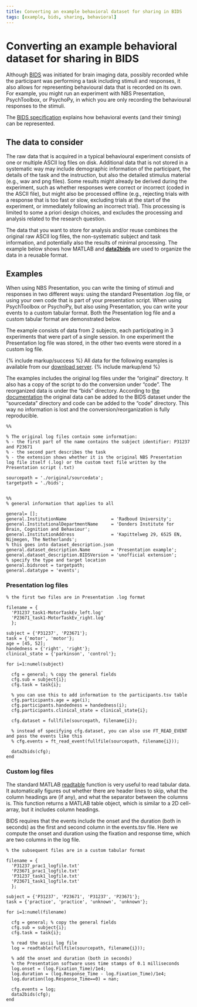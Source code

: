 ```yaml
---
title: Converting an example behavioral dataset for sharing in BIDS
tags: [example, bids, sharing, behavioral]
---
```


# Converting an example behavioral dataset for sharing in BIDS

Although [BIDS](https://bids.neuroimaging.io) was initiated for brain imaging data, possibly recorded while the participant was performing a task including stimuli and responses, it also allows for representing behavioural data that is recorded on its own. For example, you might run an experiment with NBS Presentation, PsychToolbox, or PsychoPy, in which you are only recording the behavioural responses to the stimuli.

The [BIDS specification](https://bids-specification.readthedocs.io/) explains how behavioral events (and their timing) can be represented.

## The data to consider

The raw data that is acquired in a typical behavioural experiment consists of one or multiple ASCII log files on disk. Additional data that is not stored in a systematic way may include demographic information of the participant, the details of the task and the instruction, but also the detailed stimulus material (e.g., wav and png files). Some results might already be derived during the experiment, such as whether responses were correct or incorrect (coded in the ASCII file), but might also be processed offline (e.g., rejecting trials with a response that is too fast or slow, excluding trials at the start of the experiment, or immediately following an incorrect trial). This processing is limited to some a priori design choices, and excludes the processing and analysis related to the research question.

The data that you want to store for analysis and/or reuse combines the original raw ASCII log files, the non-systematic subject and task information, and potentially also the results of minimal processing. The example below shows how MATLAB and **[data2bids](/reference/data2bids)** are used to organize the data in a reusable format.

## Examples

When using NBS Presentation, you can write the timing of stimuli and responses in two different ways: using the standard Presentation .log file, or using your own code that is part of your presentation script. When using PsychToolbox or PsychoPy, but also using Presentation, you can write your events to a custom tabular format. Both the Presentation log file and a custom tabular format are demonstrated below.

The example consists of data from 2 subjects, each participating in 3 experiments that were part of a single session. In one experiment the Presentation log file was stored, in the other two events were stored in a custom log file.

{% include markup/success %}
All data for the following examples is available from our [download server](https://download.fieldtriptoolbox.org/example/bids_presentation/).
{% include markup/end %}

The examples includes the original log files under the “original” directory. It also has a copy of the script to do the conversion under “code”. The reorganized data is under the “bids” directory. According to [the documentation](https://bids-specification.readthedocs.io/en/stable/02-common-principles.html#source-vs-raw-vs-derived-data) the original data can be added to the BIDS dataset under the “sourcedata” directory and code can be added to the “code” directory. This way no information is lost and the conversion/reorganization is fully reproducible.

```
%%

% The original log files contain some information:
% - the first part of the name contains the subject identifier: P31237 and P23671
% - the second part describes the task
% - the extension shows whether it is the original NBS Presentation log file itself (.log) or the custom text file written by the Presentation script (.txt)

sourcepath = './original/sourcedata';
targetpath = './bids';


%%
% general information that applies to all

general= [];
general.InstitutionName                 = 'Radboud University';
general.InstitutionalDepartmentName     = 'Donders Institute for Brain, Cognition and Behaviour';
general.InstitutionAddress              = 'Kapittelweg 29, 6525 EN, Nijmegen, The Netherlands';
% this goes into dataset_description.json
general.dataset_description.Name        = 'Presentation example';
general.dataset_description.BIDSVersion = 'unofficial extension';
% specify the type and target location
general.bidsroot = targetpath;
general.datatype = 'events';
```

### Presentation log files

```
% the first two files are in Presentation .log format

filename = {
  'P31237_task1-MotorTaskEv_left.log'
  'P23671_task1-MotorTaskEv_right.log'
  };

subject = {'P31237', 'P23671'};
task = {'motor', 'motor'};
age = [45, 52];
handedness = {'right', 'right'};
clinical_state = {'parkinson', 'control'};

for i=1:numel(subject)

  cfg = general; % copy the general fields
  cfg.sub = subject{i};
  cfg.task = task{i};

  % you can use this to add information to the participants.tsv table
  cfg.participants.age = age(i);
  cfg.participants.handedness = handedness(i);
  cfg.participants.clinical_state = clinical_state{i};

  cfg.dataset = fullfile(sourcepath, filename{i});

  % instead of specifying cfg.dataset, you can also use FT_READ_EVENT and pass the events like this
  % cfg.events = ft_read_event(fullfile(sourcepath, filename{i}));

  data2bids(cfg);
end
```

### Custom log files

The standard MATLAB [readtable](https://www.mathworks.com/help/matlab/ref/readtable.html) function is very useful to read tabular data. It automatically figures out whether there are header lines to skip, what the column headings are (if any), and what the separator between the columns is. This function returns a MATLAB table object, which is similar to a 2D cell-array, but it includes column headings.

BIDS requires that the events include the onset and the duration (both in seconds) as the first and second column in the events.tsv file. Here we compute the onset and duration using the fixation and response time, which are two columns in the log file.

```
% the subsequent files are in a custom tabular format

filename = {
  'P31237_prac1_logfile.txt'
  'P23671_prac1_logfile.txt'
  'P31237_task1_logfile.txt'
  'P23671_task1_logfile.txt'
  };

subject = {'P31237', 'P23671', 'P31237', 'P23671'};
task = {'practice', 'practice', 'unknown', 'unknown'};

for i=1:numel(filename)

  cfg = general; % copy the general fields
  cfg.sub = subject{i};
  cfg.task = task{i};

  % read the ascii log file
  log = readtable(fullfile(sourcepath, filename{i}));

  % add the onset and duration (both in seconds)
  % the Presentation software uses time stamps of 0.1 milliseconds
  log.onset = (log.Fixation_Time)/1e4;
  log.duration = (log.Response_Time - log.Fixation_Time)/1e4;
  log.duration(log.Response_Time==0) = nan;

  cfg.events = log;
  data2bids(cfg);
end
```
